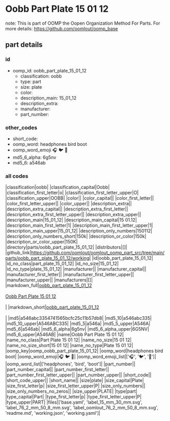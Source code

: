 # Oobb Part Plate 15 01 12  

note: This is part of OOMP the Oopen Organization Method For Parts. For more details: https://github.com/oomlout/oomp_base

##  part details





### id
* oomp_id: oobb_part_plate_15_01_12
  * classification: oobb
  * type: part
  * size: plate
  * color: 
  * description_main: 15_01_12
  * description_extra: 
  * manufacturer: 
  * part_number: 

### other_codes
* short_code: 
* oomp_word: headphones bird boot
* oomp_word_emoji :headphones: :bird: :boot:
* md5_6_alpha: 6g5nv
* md5_6: a546ab

### all codes 
|classification|oobb|
|classification_capital|Oobb|
|classification_first_letter|o|
|classification_first_letter_upper|O|
|classification_upper|OOBB|
|color||
|color_capital||
|color_first_letter||
|color_first_letter_upper||
|color_upper||
|description_extra||
|description_extra_capital||
|description_extra_first_letter||
|description_extra_first_letter_upper||
|description_extra_upper||
|description_main|15_01_12|
|description_main_capital|15 01.12|
|description_main_first_letter|1|
|description_main_first_letter_upper|1|
|description_main_upper|15_01_12|
|description_only_numbers|150112|
|description_only_numbers_short|150k|
|description_or_color|150k|
|description_or_color_upper|150K|
|directory|parts/oobb_part_plate_15_01_12|
|distributors|[]|
|github_link|https://github.com/oomlout/oomlout_oomp_part_src/tree/main/parts/oobb_part_plate_15_01_12/working|
|id|oobb_part_plate_15_01_12|
|id_no_class|part_plate_15_01_12|
|id_no_size|15_01_12|
|id_no_type|plate_15_01_12|
|manufacturer||
|manufacturer_capital||
|manufacturer_first_letter||
|manufacturer_first_letter_upper||
|manufacturer_upper||
|manufacturers|[]|
|markdown_full|[oobb_part_plate_15_01_12](https://github.com/oomlout/oomlout_oomp_part_src/tree/main/parts/oobb_part_plate_15_01_12/working)<br>[](https://github.com/oomlout/oomlout_oomp_part_src/tree/main/parts/oobb_part_plate_15_01_12/working)<br>[Oobb Part Plate 15 01 12](https://github.com/oomlout/oomlout_oomp_part_src/tree/main/parts/oobb_part_plate_15_01_12/working)<br><br>|
|markdown_short|[oobb_part_plate_15_01_12](https://github.com/oomlout/oomlout_oomp_part_src/tree/main/parts/oobb_part_plate_15_01_12/working)<br><br>|
|md5|a546abc3354741565bcfc25c11b57db8|
|md5_10|a546abc335|
|md5_10_upper|A546ABC335|
|md5_5|a546a|
|md5_5_upper|A546A|
|md5_6|a546ab|
|md5_6_alpha|6g5nv|
|md5_6_alpha_upper|6G5NV|
|md5_6_upper|A546AB|
|name|Oobb Part Plate 15 01 12|
|name_no_class|Part Plate 15 01 12|
|name_no_size|15 01 12|
|name_no_size_short|15 01 12|
|name_no_type|Plate 15 01 12|
|oomp_key|oomp_oobb_part_plate_15_01_12|
|oomp_word|headphones bird boot|
|oomp_word_emoji|:headphones: :bird: :boot:|
|oomp_word_emoji_list|[':headphones:', ':bird:', ':boot:']|
|oomp_word_list|['headphones', 'bird', 'boot']|
|part_number||
|part_number_capital||
|part_number_first_letter||
|part_number_first_letter_upper||
|part_number_upper||
|short_code||
|short_code_upper||
|short_name||
|size|plate|
|size_capital|Plate|
|size_first_letter|p|
|size_first_letter_upper|P|
|size_only_numbers||
|size_only_numbers_no_zeros||
|size_upper|PLATE|
|type|part|
|type_capital|Part|
|type_first_letter|p|
|type_first_letter_upper|P|
|type_upper|PART|
|files|['base.yaml', 'label_15_mm_30_mm.svg', 'label_76_2_mm_50_8_mm.svg', 'label_oomlout_76_2_mm_50_8_mm.svg', 'readme.md', 'working.json', 'working.yaml']|
